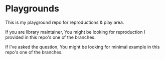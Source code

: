 # Playgrounds

This is my playground repo for reproductions & play area.

If you are library maintainer, You might be looking for reproduction I provided in this repo's one of the branches.

If I've asked the question, You might be looking for minimal example in this repo's one of the branches.
